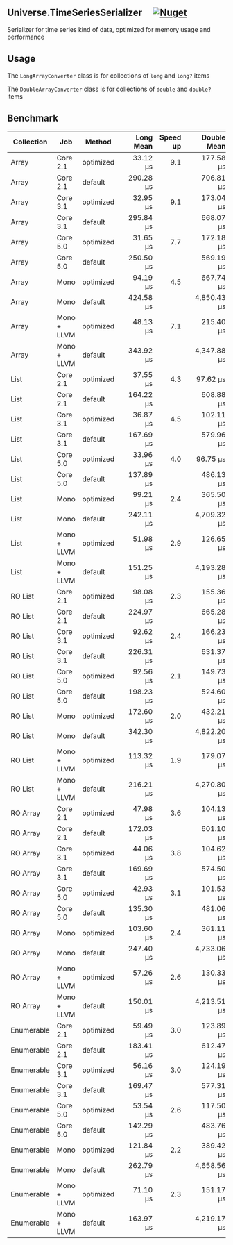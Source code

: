 ## Universe.TimeSeriesSerializer &nbsp;&nbsp;&nbsp; [![Nuget](https://img.shields.io/nuget/v/Universe.TimeSeriesSerializer?label=nuget.org)](https://www.nuget.org/packages/Universe.TimeSeriesSerializer/)
Serializer for time series kind of data, optimized for memory usage and performance

## Usage
The `LongArrayConverter` class is for collections of `long` and `long?` items 

The `DoubleArrayConverter` class is for collections of `double` and `double?` items

## Benchmark

| Collection | Job         | Method    |  | Long Mean | Speed up |  | Double Mean | Speed up |
| ---------- | ----------- | ----------|--| ---------:| --------:|--| -----------:| --------:|
| Array      | Core 2.1    | optimized |  | 33.12 μs  | 9.1      |  | 177.58 μs   | 4.0      |
| Array      | Core 2.1    | default   |  | 290.28 μs |          |  | 706.81 μs   |          |
| Array      | Core 3.1    | optimized |  | 32.95 μs  | 9.1      |  | 173.04 μs   | 3.8      |
| Array      | Core 3.1    | default   |  | 295.84 μs |          |  | 668.07 μs   |          |
| Array      | Core 5.0    | optimized |  | 31.65 μs  | 7.7      |  | 172.18 μs   | 3.3      |
| Array      | Core 5.0    | default   |  | 250.50 μs |          |  | 569.19 μs   |          |
| Array      | Mono        | optimized |  | 94.19 μs  | 4.5      |  | 667.74 μs   | 7.1      |
| Array      | Mono        | default   |  | 424.58 μs |          |  | 4,850.43 μs |          |
| Array      | Mono + LLVM | optimized |  | 48.13 μs  | 7.1      |  | 215.40 μs   | 20.0     |
| Array      | Mono + LLVM | default   |  | 343.92 μs |          |  | 4,347.88 μs |          |
| List       | Core 2.1    | optimized |  | 37.55 μs  | 4.3      |  | 97.62 μs    | 6.3      |
| List       | Core 2.1    | default   |  | 164.22 μs |          |  | 608.88 μs   |          |
| List       | Core 3.1    | optimized |  | 36.87 μs  | 4.5      |  | 102.11 μs   | 5.6      |
| List       | Core 3.1    | default   |  | 167.69 μs |          |  | 579.96 μs   |          |
| List       | Core 5.0    | optimized |  | 33.96 μs  | 4.0      |  | 96.75 μs    | 5.0      |
| List       | Core 5.0    | default   |  | 137.89 μs |          |  | 486.13 μs   |          |
| List       | Mono        | optimized |  | 99.21 μs  | 2.4      |  | 365.50 μs   | 12.5     |
| List       | Mono        | default   |  | 242.11 μs |          |  | 4,709.32 μs |          |
| List       | Mono + LLVM | optimized |  | 51.98 μs  | 2.9      |  | 126.65 μs   | 33.3     |
| List       | Mono + LLVM | default   |  | 151.25 μs |          |  | 4,193.28 μs |          |
| RO List    | Core 2.1    | optimized |  | 98.08 μs  | 2.3      |  | 155.36 μs   | 4.3      |
| RO List    | Core 2.1    | default   |  | 224.97 μs |          |  | 665.28 μs   |          |
| RO List    | Core 3.1    | optimized |  | 92.62 μs  | 2.4      |  | 166.23 μs   | 3.8      |
| RO List    | Core 3.1    | default   |  | 226.31 μs |          |  | 631.37 μs   |          |
| RO List    | Core 5.0    | optimized |  | 92.56 μs  | 2.1      |  | 149.73 μs   | 3.4      |
| RO List    | Core 5.0    | default   |  | 198.23 μs |          |  | 524.60 μs   |          |
| RO List    | Mono        | optimized |  | 172.60 μs | 2.0      |  | 432.21 μs   | 11.1     |
| RO List    | Mono        | default   |  | 342.30 μs |          |  | 4,822.20 μs |          |
| RO List    | Mono + LLVM | optimized |  | 113.32 μs | 1.9      |  | 179.07 μs   | 25.0     |
| RO List    | Mono + LLVM | default   |  | 216.21 μs |          |  | 4,270.80 μs |          |
| RO Array   | Core 2.1    | optimized |  | 47.98 μs  | 3.6      |  | 104.13 μs   | 5.9      |
| RO Array   | Core 2.1    | default   |  | 172.03 μs |          |  | 601.10 μs   |          |
| RO Array   | Core 3.1    | optimized |  | 44.06 μs  | 3.8      |  | 104.62 μs   | 5.6      |
| RO Array   | Core 3.1    | default   |  | 169.69 μs |          |  | 574.50 μs   |          |
| RO Array   | Core 5.0    | optimized |  | 42.93 μs  | 3.1      |  | 101.53 μs   | 4.8      |
| RO Array   | Core 5.0    | default   |  | 135.30 μs |          |  | 481.06 μs   |          |
| RO Array   | Mono        | optimized |  | 103.60 μs | 2.4      |  | 361.11 μs   | 12.5     |
| RO Array   | Mono        | default   |  | 247.40 μs |          |  | 4,733.06 μs |          |
| RO Array   | Mono + LLVM | optimized |  | 57.26 μs  | 2.6      |  | 130.33 μs   | 33.3     |
| RO Array   | Mono + LLVM | default   |  | 150.01 μs |          |  | 4,213.51 μs |          |
| Enumerable | Core 2.1    | optimized |  | 59.49 μs  | 3.0      |  | 123.89 μs   | 5.0      |
| Enumerable | Core 2.1    | default   |  | 183.41 μs |          |  | 612.47 μs   |          |
| Enumerable | Core 3.1    | optimized |  | 56.16 μs  | 3.0      |  | 124.19 μs   | 4.5      |
| Enumerable | Core 3.1    | default   |  | 169.47 μs |          |  | 577.31 μs   |          |
| Enumerable | Core 5.0    | optimized |  | 53.54 μs  | 2.6      |  | 117.50 μs   | 4.2      |
| Enumerable | Core 5.0    | default   |  | 142.29 μs |          |  | 483.76 μs   |          |
| Enumerable | Mono        | optimized |  | 121.84 μs | 2.2      |  | 389.42 μs   | 12.5     |
| Enumerable | Mono        | default   |  | 262.79 μs |          |  | 4,658.56 μs |          |
| Enumerable | Mono + LLVM | optimized |  | 71.10 μs  | 2.3      |  | 151.17 μs   | 25.0     |
| Enumerable | Mono + LLVM | default   |  | 163.97 μs |          |  | 4,219.17 μs |          |




